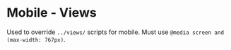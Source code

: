 # Mobile - Views

Used to override `../views/` scripts for mobile. Must use `@media screen and (max-width: 767px)`.